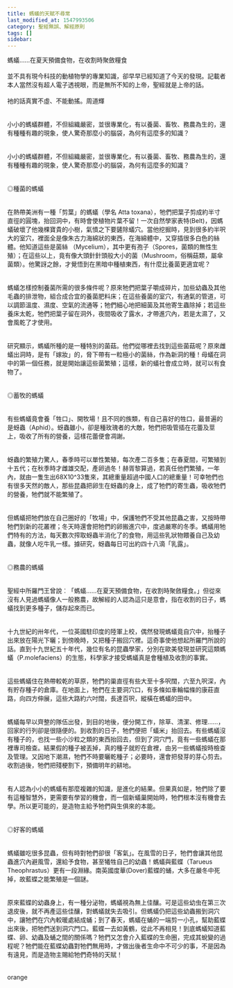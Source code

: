```yaml
---
title: 螞蟻的天賦不尋常
last_modified_at: 1547993506
category: 聖經無誤、解經原則
tags: []
sidebar: 
---
```


<p>螞蟻……在夏天預備食物，在收割時聚斂糧食<br/><br/>並不具有現今科技的動植物學的專業知識，卻早早已經知道了今天的發現。記載者本人當然沒有超人電子透視眼，而是無所不知的上帝，聖經就是上帝的話。<br/><br/>衪的話真實不虛、不能動搖。<!--more-->周道輝<br/><br/><br/>小小的螞蟻群體，不但組織嚴密，並很專業化，有以養菌、畜牧、務農為生的，還有種種有趣的現象，使人驚奇那麼小的腦袋，為何有這麼多的知識？<br/><br/><br/>小小的螞蟻群體，不但組織嚴密，並很專業化，有以養菌、畜牧、務農為生的，還有種種有趣的現象，使人驚奇那麼小的腦袋，為何有這麼多的知識？<br/><br/><br/>◎種菌的螞蟻<br/><br/><br/>在熱帶美洲有一種「剪葉」的螞蟻（學名 Atta toxana），牠們把葉子剪成約半寸直徑的圓塊，抬回洞中，有時會使植物片葉不留！一次自然學家表特(Belt)，因螞蟻破壞了他幾棵寶貴的小樹，氣憤之下要鏟除蟻穴。當他挖掘時，見到很多約半呎大的室穴，裡面全是像朱古力海綿狀的東西，在海綿體中，又穿插很多白色的絲體。他知道這些是菌絲 （Mycelium），其中更有孢子（Spores，菌類的無性生殖）；在這些以上，竟有像大頭針針頭般大小的菌（Mushroom，俗稱菇類，屬傘菌類）。他驚訝之餘，才覺悟到在黑暗中種植東西，有什麼比養菌更適宜呢？<br/><br/><br/>螞蟻怎樣控制養菌所需的很多條件呢？原來牠們把葉子嚼成碎片，加些幼蟲及其他毛蟲的排泄物，組合成合宜的養菌肥料床；在這些養菌的室穴，有通氣的管道，可以調節溫度、濕度、空氣的流通等；牠們細心地把細菌及其他寄生蟲除掉；若這些養床太乾，牠們把葉子留在洞外，夜間吸收了露水，才帶進穴內，若是太濕了，又會風乾了才使用。<br/><br/><br/>研究顯示，螞蟻所種的是一種特別的菌菇。他們從哪裡去找到這些菌菇呢？原來雌蟻出洞時，是有「嫁妝」的，脅下帶有一粒極小的菌絲，作為新洞的種！母蟻在洞中的第一個任務，就是開始讓這些菌繁殖；這樣，新的蟻社會成立時，就可以有食物了。<br/><br/><br/>◎蓄牧的螞蟻<br/><br/><br/>有些螞蟻竟會養「牲口」、開牧場！且不同的族類，有自己喜好的牲口，最普遍的是蚜蟲（Aphid）。蚜蟲雖小，卻是種玫瑰者的大敵，牠們把吸管插在花蕾及莖上，吸收了所有的營養，這樣花蕾便會凋謝。<br/><br/><br/>蚜蟲的繁殖力驚人，春季時可以單性繁殖，每次產二百多隻；在春夏間，可繁殖到十五代；在秋季時才雌雄交配，產卵過冬！赫胥黎算過，若真任他們繁殖，一年內，就由一隻生出68X10^33隻來，其總重量超過中國人口的總重量！可幸牠們也有很多天然的敵人，那些昆蟲把卵生在蚜蟲的身上，成了牠們的寄生蟲，吸收牠們的營養，牠們就不能繁殖了。<br/><br/><br/>但螞蟻把牠們放在自己圈好的「牧場」中，保護牠們不受其他昆蟲之害，又按時帶牠們到新的花叢裡；冬天時還會把牠們的卵搬進穴中，度過嚴寒的冬季。螞蟻用牠們特有的方法，每天數次搾取蚜蟲半消化了的食物，用這些乳狀物餵養自己及幼蟲，就像人吃牛乳一樣。據研究，蚜蟲每日可出約四十八滴「乳露」。<br/><br/><br/>◎務農的螞蟻<br/><br/><br/>聖經中所羅門王曾說︰「螞蟻……在夏天預備食物，在收割時聚斂糧食。」但從來沒有人見過螞蟻像人一般務農，故解經的人認為這只是意會，指在收割的日子，螞蟻找到更多種子，儲存起來而已。<br/><br/><br/>十九世紀的卅年代，一位英國駐印度的陸軍上校，偶然發現螞蟻竟自穴中，抬種子出來放在陽光下曬；到傍晚時，又把種子搬回穴裡。這奇事使他想起所羅門所說的話。直到十九世紀五十年代，幾位有名的昆蟲學家，分別在歐美發現並研究這類螞蟻（P.molefaciens）的生態，科學家才接受螞蟻真是會種植及收割的事實。<br/><br/><br/>這些螞蟻住在熱帶較乾的草原，牠們的巢直徑有些大至十多呎闊，六至九呎深，內有貯存種子的倉庫。在地面上，牠們在主要洞穴口，有多條如車輪幅條的康莊直路，向四方伸展，這些大路約六吋闊，長達百呎，縱橫在螞蟻的田中。<br/><br/><br/>螞蟻每早以齊整的隊伍出發，到目的地後，便分開工作，除草、清潔、修理……，回家的行列卻是很隨便的。到收割的日子，牠們便把「蟻米」抬回去。有些螞蟻沒有種子的，也找一些小沙粒之類的東西抬回去，但到了洞穴門，竟有一些螞蟻在那裡專司檢查。結果假的種子被丟掉，真的種子就貯在倉裡，由另一些螞蟻按時檢查及管理。又因地下潮濕，牠們不時要曬乾種子；必要時，還會把發芽的芽心剪去。收割過後，牠們把殘梗割下，預備明年的耕地。<br/><br/><br/>有人認為小小的螞蟻有那麼複雜的知識，是進化的結果。但果真如是，牠們除了要有這種智慧外，更需要有學習的機會，而一個新蟻巢開始時，牠們根本沒有機會去學。所以更可能的，是造物主給予牠們與生俱來的本能。<br/><br/><br/>◎好客的螞蟻　<br/><br/><br/>螞蟻雖吃很多昆蟲，但有時對牠們卻很「客氣」。在風雪的日子，牠們會讓其他昆蟲進穴內避風雪，還給予食物，甚至犧牲自己的幼蟲！螞蟻與藍蝶（Tarueus Theophrastus）更有一段淵緣。南英國度華(Dover)藍蝶的蛹，大多在嚴冬中死掉，故藍蝶之能繁殖是一個謎。<br/><br/><br/>原來藍蝶的幼蟲身上，有一種分泌物，螞蟻視為無上佳釀。可是這些幼虫在第三次退皮後，就不再產這些佳釀，對螞蟻就失去吸引。但螞蟻仍把這些幼蟲搬到洞穴中，讓牠們在穴內較暖處結成蛹；到了春天，螞蟻在蛹的一端剪一小孔，幫助藍蝶出來後，把牠們送到洞穴門口。藍蝶一去如黃鶴，從此不再相見！到底螞蟻知道藍蝶、卵、幼蟲及蛹之間的關係嗎？牠們又怎會介入藍蝶的生命圈，完成其蛻變的過程呢？牠們能在藍蝶幼蟲對牠們無用時，才做出後者生命中不可少的事，不是因為有遠見，而是造物主賜給牠們奇特的天賦！<br/><br/><br/>orange<br/></p><p> </p><br/><br/><br/>
